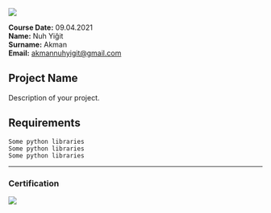 ![](img/newlogo.png)

**Course Date:** 09.04.2021   
**Name:** Nuh Yiğit  
**Surname:** Akman  
**Email:** akmannuhyigit@gmail.com  

## Project Name
Description of your project.

## Requirements
```
Some python libraries
Some python libraries
Some python libraries
```
---

### Certification
![](img/TopLearnerCertificate.png)

